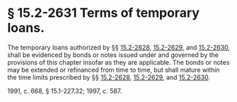 # § 15.2-2631 Terms of temporary loans.

<p>The temporary loans authorized by §§ <a href='http://law.lis.virginia.gov/vacode/15.2-2628/'>15.2-2628</a>, <a href='http://law.lis.virginia.gov/vacode/15.2-2629/'>15.2-2629</a>, and <a href='http://law.lis.virginia.gov/vacode/15.2-2630/'>15.2-2630</a>, shall be evidenced by bonds or notes issued under and governed by the provisions of this chapter insofar as they are applicable. The bonds or notes may be extended or refinanced from time to time, but shall mature within the time limits prescribed by §§ <a href='http://law.lis.virginia.gov/vacode/15.2-2628/'>15.2-2628</a>, <a href='http://law.lis.virginia.gov/vacode/15.2-2629/'>15.2-2629</a>, and <a href='http://law.lis.virginia.gov/vacode/15.2-2630/'>15.2-2630</a>.</p><p>1991, c. 668, § 15.1-227.32; 1997, c. 587.</p>